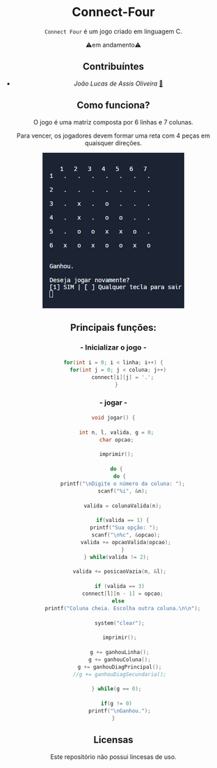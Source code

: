 <div style="text-align:center">

# Connect-Four

`Connect Four` é um jogo criado em linguagem C.

⚠️em andamento⚠️

## Contribuíntes

* *João Lucas de Assis Oliveira* [📧](<joaolucasdeassis.o@gmail.com>)

## Como funciona?

O jogo é uma matriz composta por 6 linhas e 7 colunas.

Para vencer, os jogadores devem formar uma reta com 4 peças em quaisquer direções.

![imagem do jogo](game.png)

## Principais funções:

### - Inicializar o jogo  -

```c
for(int i = 0; i < linha; i++) {
    for(int j = 0; j < coluna; j++) 
      connect[i][j] = '.';
  }
```

### - jogar -
```c
void jogar() {
  
  int n, l, valida, g = 0;
  char opcao;

  imprimir();
  
  do {
    do {
      printf("\nDigite o número da coluna: ");
      scanf("%i", &n);
      
      valida = colunaValida(n);
      
      if(valida == 1) {
        printf("Sua opção: "); 
        scanf("\n%c", &opcao);
        valida += opcaoValida(opcao);
      }
  } while(valida != 2);
    
    valida += posicaoVazia(n, &l);
    
    if (valida == 3)
      connect[l][n - 1] = opcao;
    else 
      printf("Coluna cheia. Escolha outra coluna.\n\n");

    system("clear");
    
    imprimir();
    
    g += ganhouLinha();
    g += ganhouColuna();
    g += ganhouDiagPrincipal();
    //g += ganhouDiagSecundaria();

  } while(g == 0);

  if(g != 0)
    printf("\nGanhou.");
}
```

## Licensas

Este repositório não possui lincesas de uso.
</div>